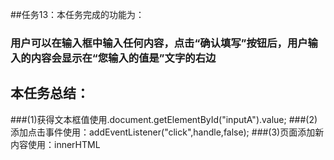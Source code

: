 ##任务13：本任务完成的功能为：
### 用户可以在输入框中输入任何内容，点击“确认填写”按钮后，用户输入的内容会显示在“您输入的值是”文字的右边

## 本任务总结：
###(1)获得文本框值使用.document.getElementById("inputA").value;
###(2)添加点击事件使用：addEventListener("click",handle,false);
###(3)页面添加新内容使用：innerHTML